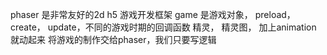 phaser 是非常友好的2d h5 游戏开发框架
game 是游戏对象，
preload， create， update，不同的游戏时期的回调函数
精灵， 精灵图， 加上animation 就动起来
将游戏的制作交给phaser，我们只要写逻辑